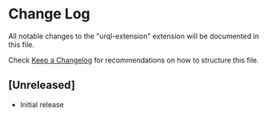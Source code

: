 # Change Log

All notable changes to the "urql-extension" extension will be documented in this file.

Check [Keep a Changelog](http://keepachangelog.com/) for recommendations on how to structure this file.

## [Unreleased]

- Initial release